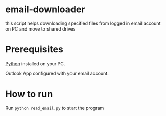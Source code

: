# email-downloader
this script helps downloading specified files from logged in email account on PC and move to shared drives

# Prerequisites
[Python](https://www.python.org/downloads/) installed on your PC.

Outlook App configured with your email account.

# How to run
Run ``` python read_email.py ``` to start the program
